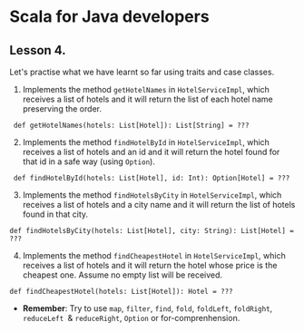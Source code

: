 # Scala for Java developers



## Lesson 4. 
Let's practise what we have learnt so far using traits and case classes. 


1. Implements the method `getHotelNames` in `HotelServiceImpl`, which receives a list of hotels and it will return the
 list of each hotel name preserving the order.
 
 ```
  def getHotelNames(hotels: List[Hotel]): List[String] = ???
 ```
 
 
2. Implements the method `findHotelById` in `HotelServiceImpl`, which receives a list of hotels and an id and it will
  return the hotel found for that id in a safe way (using `Option`).
  
 ```
  def findHotelById(hotels: List[Hotel], id: Int): Option[Hotel] = ???
 ```
 
  
3. Implements the method `findHotelsByCity` in `HotelServiceImpl`, which receives a list of hotels and a city name and
 it will return the list of hotels found in that city.
 
 ```
 def findHotelsByCity(hotels: List[Hotel], city: String): List[Hotel] = ???
 ```
  
  
4. Implements the method `findCheapestHotel` in `HotelServiceImpl`, which receives a list of hotels and
 it will return the hotel whose price is the cheapest one. Assume no empty list will be received.
 
 ```
 def findCheapestHotel(hotels: List[Hotel]): Hotel = ???
 ```
 
 
 * **Remember**: Try to use `map`, `filter`, `find`, `fold`, `foldLeft`, `foldRight`, `reduceLeft `& `reduceRight`, `Option`
 or for-comprenhension.